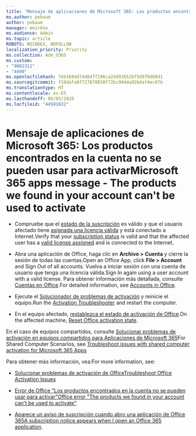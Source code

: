 ```yaml
---
title: 'Mensaje de aplicaciones de Microsoft 365: Los productos encontrados en la cuenta no se pueden usar para activar'
ms.author: pebaum
author: pebaum
manager: mnirkhe
ms.audience: Admin
ms.topic: article
ROBOTS: NOINDEX, NOFOLLOW
localization_priority: Priority
ms.collection: Adm_O365
ms.custom:
- "9002311"
- "4490"
ms.openlocfilehash: 7eb169dd74d647f196ca2dd93652bf5d970d68d1
ms.sourcegitcommit: f28dafa0f727870038f72bc904da926daf4ec07b
ms.translationtype: HT
ms.contentlocale: es-ES
ms.lasthandoff: 06/05/2020
ms.locfileid: "44581632"
---
```

# <a name="microsoft-365-apps-message---the-products-we-found-in-your-account-cant-be-used-to-activate"></a><span data-ttu-id="4c0a3-102">Mensaje de aplicaciones de Microsoft 365: Los productos encontrados en la cuenta no se pueden usar para activar</span><span class="sxs-lookup"><span data-stu-id="4c0a3-102">Microsoft 365 apps message - The products we found in your account can't be used to activate</span></span>

- <span data-ttu-id="4c0a3-103">Compruebe que el [estado de la suscripción](https://support.office.com/article/unlicensed-product-and-activation-errors-in-office-0d23d3c0-c19c-4b2f-9845-5344fedc4380#bkmk_checksubscription) es válido y que el usuario afectado tiene [asignada una licencia válida](https://support.office.com/article/997596B5-4173-4627-B915-36ABAC6786DC?wt.mc_id=Alchemy_ClientDIA) y está conectado a Internet.</span><span class="sxs-lookup"><span data-stu-id="4c0a3-103">Verify that your [subscription status](https://support.office.com/article/unlicensed-product-and-activation-errors-in-office-0d23d3c0-c19c-4b2f-9845-5344fedc4380#bkmk_checksubscription) is valid and that the affected user has a [valid license assigned](https://support.office.com/article/997596B5-4173-4627-B915-36ABAC6786DC?wt.mc_id=Alchemy_ClientDIA) and is connected to the Internet.</span></span> 

- <span data-ttu-id="4c0a3-104">Abra una aplicación de Office, haga clic en **Archivo > Cuenta** y cierre la sesión de todas las cuentas.</span><span class="sxs-lookup"><span data-stu-id="4c0a3-104">Open an Office App, click **File > Account** and Sign Out of all accounts.</span></span> <span data-ttu-id="4c0a3-105">Vuelva a iniciar sesión con una cuenta de usuario que tenga una licencia válida.</span><span class="sxs-lookup"><span data-stu-id="4c0a3-105">Sign In again using a user account with a valid license.</span></span> <span data-ttu-id="4c0a3-106">Para obtener información más detallada, consulte [Cuentas en Office](https://support.office.com/article/accounts-in-office-628ea040-f265-49de-b986-be09c3ebf8a9).</span><span class="sxs-lookup"><span data-stu-id="4c0a3-106">For detailed information, see [Accounts in Office](https://support.office.com/article/accounts-in-office-628ea040-f265-49de-b986-be09c3ebf8a9).</span></span>

- <span data-ttu-id="4c0a3-107">Ejecute el [Solucionador de problemas de activación](https://aka.ms/SARA-OfficeActivation-Alchemy) y reinicie el equipo.</span><span class="sxs-lookup"><span data-stu-id="4c0a3-107">Run the [Activation Troubleshooter](https://aka.ms/SARA-OfficeActivation-Alchemy) and restart the computer.</span></span>

- <span data-ttu-id="4c0a3-108">En el equipo afectado, [restablezca el estado de activación de Office](https://docs.microsoft.com/office/troubleshoot/activation/reset-office-365-proplus-activation-state).</span><span class="sxs-lookup"><span data-stu-id="4c0a3-108">On the affected machine, [Reset Office activation state](https://docs.microsoft.com/office/troubleshoot/activation/reset-office-365-proplus-activation-state).</span></span>

<span data-ttu-id="4c0a3-109">En el caso de equipos compartidos, consulte [Solucionar problemas de activación en equipos compartidos para Aplicaciones de Microsoft 365](https://docs.microsoft.com/DeployOffice/troubleshoot-shared-computer-activation)</span><span class="sxs-lookup"><span data-stu-id="4c0a3-109">For Shared Computer Scenarios, see [Troubleshoot issues with shared computer activation for Microsoft 365 Apps](https://docs.microsoft.com/DeployOffice/troubleshoot-shared-computer-activation)</span></span>

<span data-ttu-id="4c0a3-110">Para obtener más información, vea:</span><span class="sxs-lookup"><span data-stu-id="4c0a3-110">For more information, see:</span></span> 

- [<span data-ttu-id="4c0a3-111">Solucionar problemas de activación de Office</span><span class="sxs-lookup"><span data-stu-id="4c0a3-111">Troubleshoot Office Activation Issues</span></span>](https://support.office.com/article/unlicensed-product-and-activation-errors-in-office-0d23d3c0-c19c-4b2f-9845-5344fedc4380)

- [<span data-ttu-id="4c0a3-112">Error de Office "Los productos encontrados en la cuenta no se pueden usar para activar"</span><span class="sxs-lookup"><span data-stu-id="4c0a3-112">Office error "The products we found in your account can't be used to activate"</span></span>](https://support.office.com/article/office-error-the-products-we-found-in-your-account-can-t-be-used-to-activate-c9f9a0b3-5aae-4131-8077-21e6a59f141e)

- <span data-ttu-id="4c0a3-113">[Aparece un aviso de suscripción cuando abro una aplicación de Office 365](https://support.office.com/article/a-subscription-notice-appears-when-i-open-an-office-365-application-4cabe32c-f594-4c0e-9191-3d3ade10cceb)</span><span class="sxs-lookup"><span data-stu-id="4c0a3-113">[A subscription notice appears when I open an Office 365 application](https://support.office.com/article/a-subscription-notice-appears-when-i-open-an-office-365-application-4cabe32c-f594-4c0e-9191-3d3ade10cceb).</span></span>
